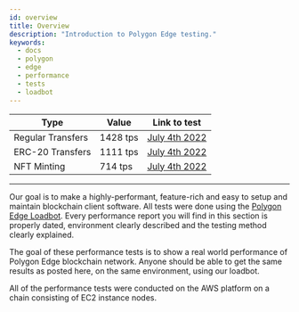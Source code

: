 ```yaml
---
id: overview 
title: Overview
description: "Introduction to Polygon Edge testing."
keywords:
  - docs
  - polygon
  - edge
  - performance
  - tests
  - loadbot
---
```


| Type | Value | Link to test |
| ---- | ----- | ------------ |
| Regular Transfers | 1428 tps | [July 4th 2022](test-history/test-2022-07-04.md#results-of-eoa-to-eoa-transfers) |
| ERC-20 Transfers | 1111 tps | [July 4th 2022](test-history/test-2022-07-04.md#results-of-erc20-token-transfers) |
| NFT Minting | 714 tps | [July 4th 2022](test-history/test-2022-07-04.md#results-of-erc721-token-minting) |

--- 

Our goal is to make a highly-performant, feature-rich and easy to setup and maintain blockchain client software.
All tests were done using the [Polygon Edge Loadbot](../additional-features/stress-testing.md).
Every performance report you will find in this section is properly dated, environment clearly described and the testing method clearly explained.   

The goal of these performance tests is to show a real world performance of Polygon Edge blockchain network.
Anyone should be able to get the same results as posted here, on the same environment, using our loadbot.    

All of the performance tests were conducted on the AWS platform on a chain consisting of EC2 instance nodes.